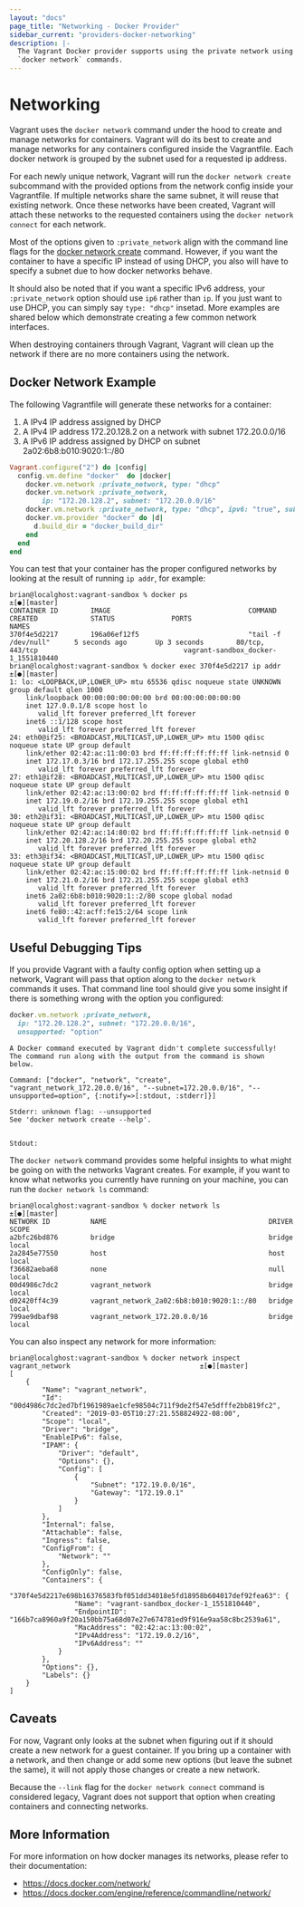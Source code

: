 ```yaml
---
layout: "docs"
page_title: "Networking - Docker Provider"
sidebar_current: "providers-docker-networking"
description: |-
  The Vagrant Docker provider supports using the private network using the
  `docker network` commands.
---
```


# Networking

Vagrant uses the `docker network` command under the hood to create and manage
networks for containers. Vagrant will do its best to create and manage networks
for any containers configured inside the Vagrantfile. Each docker network is grouped
by the subnet used for a requested ip address.

For each newly unique network, Vagrant will run the `docker network create` subcommand
with the provided options from the network config inside your Vagrantfile. If multiple
networks share the same subnet, it will reuse that existing network. Once these
networks have been created, Vagrant will attach these networks to the requested
containers using the `docker network connect` for each network.

Most of the options given to `:private_network` align with the command line flags
for the [docker network create](https://docs.docker.com/engine/reference/commandline/network_create/)
command. However, if you want the container to have a specific IP instead of using
DHCP, you also will have to specify a subnet due to how docker networks behave.

It should also be noted that if you want a specific IPv6 address, your `:private_network`
option should use `ip6` rather than `ip`. If you just want to use DHCP, you can
simply say `type: "dhcp"` insetad. More examples are shared below which demonstrate
creating a few common network interfaces.

When destroying containers through Vagrant, Vagrant will clean up the network if
there are no more containers using the network.

## Docker Network Example

The following Vagrantfile will generate these networks for a container:

1. A IPv4 IP address assigned by DHCP
2. A IPv4 IP address 172.20.128.2 on a network with subnet 172.20.0.0/16
3. A IPv6 IP address assigned by DHCP on subnet 2a02:6b8:b010:9020:1::/80

```ruby
Vagrant.configure("2") do |config|
  config.vm.define "docker"  do |docker|
    docker.vm.network :private_network, type: "dhcp"
    docker.vm.network :private_network,
        ip: "172.20.128.2", subnet: "172.20.0.0/16"
    docker.vm.network :private_network, type: "dhcp", ipv6: "true", subnet: "2a02:6b8:b010:9020:1::/80"
    docker.vm.provider "docker" do |d|
      d.build_dir = "docker_build_dir"
    end
  end
end
```

You can test that your container has the proper configured networks by looking
at the result of running `ip addr`, for example:

```
brian@localghost:vagrant-sandbox % docker ps                                                             ±[●][master]
CONTAINER ID        IMAGE                                  COMMAND                  CREATED             STATUS              PORTS                                              NAMES
370f4e5d2217        196a06ef12f5                           "tail -f /dev/null"      5 seconds ago       Up 3 seconds        80/tcp, 443/tcp                                    vagrant-sandbox_docker-1_1551810440
brian@localghost:vagrant-sandbox % docker exec 370f4e5d2217 ip addr                                      ±[●][master]
1: lo: <LOOPBACK,UP,LOWER_UP> mtu 65536 qdisc noqueue state UNKNOWN group default qlen 1000
    link/loopback 00:00:00:00:00:00 brd 00:00:00:00:00:00
    inet 127.0.0.1/8 scope host lo
       valid_lft forever preferred_lft forever
    inet6 ::1/128 scope host
       valid_lft forever preferred_lft forever
24: eth0@if25: <BROADCAST,MULTICAST,UP,LOWER_UP> mtu 1500 qdisc noqueue state UP group default
    link/ether 02:42:ac:11:00:03 brd ff:ff:ff:ff:ff:ff link-netnsid 0
    inet 172.17.0.3/16 brd 172.17.255.255 scope global eth0
       valid_lft forever preferred_lft forever
27: eth1@if28: <BROADCAST,MULTICAST,UP,LOWER_UP> mtu 1500 qdisc noqueue state UP group default
    link/ether 02:42:ac:13:00:02 brd ff:ff:ff:ff:ff:ff link-netnsid 0
    inet 172.19.0.2/16 brd 172.19.255.255 scope global eth1
       valid_lft forever preferred_lft forever
30: eth2@if31: <BROADCAST,MULTICAST,UP,LOWER_UP> mtu 1500 qdisc noqueue state UP group default
    link/ether 02:42:ac:14:80:02 brd ff:ff:ff:ff:ff:ff link-netnsid 0
    inet 172.20.128.2/16 brd 172.20.255.255 scope global eth2
       valid_lft forever preferred_lft forever
33: eth3@if34: <BROADCAST,MULTICAST,UP,LOWER_UP> mtu 1500 qdisc noqueue state UP group default
    link/ether 02:42:ac:15:00:02 brd ff:ff:ff:ff:ff:ff link-netnsid 0
    inet 172.21.0.2/16 brd 172.21.255.255 scope global eth3
       valid_lft forever preferred_lft forever
    inet6 2a02:6b8:b010:9020:1::2/80 scope global nodad
       valid_lft forever preferred_lft forever
    inet6 fe80::42:acff:fe15:2/64 scope link
       valid_lft forever preferred_lft forever
```

## Useful Debugging Tips

If you provide Vagrant with a faulty config option when setting up a network, Vagrant
will pass that option along to the `docker network` commands it uses. That command
line tool should give you some insight if there is something wrong with the option
you configured:

```ruby
docker.vm.network :private_network,
  ip: "172.20.128.2", subnet: "172.20.0.0/16",
  unsupported: "option"
```

```
A Docker command executed by Vagrant didn't complete successfully!
The command run along with the output from the command is shown
below.

Command: ["docker", "network", "create", "vagrant_network_172.20.0.0/16", "--subnet=172.20.0.0/16", "--unsupported=option", {:notify=>[:stdout, :stderr]}]

Stderr: unknown flag: --unsupported
See 'docker network create --help'.


Stdout:
```

The `docker network` command provides some helpful insights to what might be going
on with the networks Vagrant creates. For example, if you want to know what networks
you currently have running on your machine, you can run the `docker network ls` command:

```
brian@localghost:vagrant-sandbox % docker network ls                                                     ±[●][master]
NETWORK ID          NAME                                        DRIVER              SCOPE
a2bfc26bd876        bridge                                      bridge              local
2a2845e77550        host                                        host                local
f36682aeba68        none                                        null                local
00d4986c7dc2        vagrant_network                             bridge              local
d02420ff4c39        vagrant_network_2a02:6b8:b010:9020:1::/80   bridge              local
799ae9dbaf98        vagrant_network_172.20.0.0/16               bridge              local
```

You can also inspect any network for more information:

```
brian@localghost:vagrant-sandbox % docker network inspect vagrant_network                                ±[●][master]
[
    {
        "Name": "vagrant_network",
        "Id": "00d4986c7dc2ed7bf1961989ae1cfe98504c711f9de2f547e5dfffe2bb819fc2",
        "Created": "2019-03-05T10:27:21.558824922-08:00",
        "Scope": "local",
        "Driver": "bridge",
        "EnableIPv6": false,
        "IPAM": {
            "Driver": "default",
            "Options": {},
            "Config": [
                {
                    "Subnet": "172.19.0.0/16",
                    "Gateway": "172.19.0.1"
                }
            ]
        },
        "Internal": false,
        "Attachable": false,
        "Ingress": false,
        "ConfigFrom": {
            "Network": ""
        },
        "ConfigOnly": false,
        "Containers": {
            "370f4e5d2217e698b16376583fbf051dd34018e5fd18958b604017def92fea63": {
                "Name": "vagrant-sandbox_docker-1_1551810440",
                "EndpointID": "166b7ca8960a9f20a150bb75a68d07e27e674781ed9f916e9aa58c8bc2539a61",
                "MacAddress": "02:42:ac:13:00:02",
                "IPv4Address": "172.19.0.2/16",
                "IPv6Address": ""
            }
        },
        "Options": {},
        "Labels": {}
    }
]
```

## Caveats

For now, Vagrant only looks at the subnet when figuring out if it should create
a new network for a guest container. If you bring up a container with a network,
and then change or add some new options (but leave the subnet the same), it will
not apply those changes or create a new network.

Because the `--link` flag for the `docker network connect` command is considered
legacy, Vagrant does not support that option when creating containers and connecting
networks.

## More Information

For more information on how docker manages its networks, please refer to their
documentation:

- https://docs.docker.com/network/
- https://docs.docker.com/engine/reference/commandline/network/
